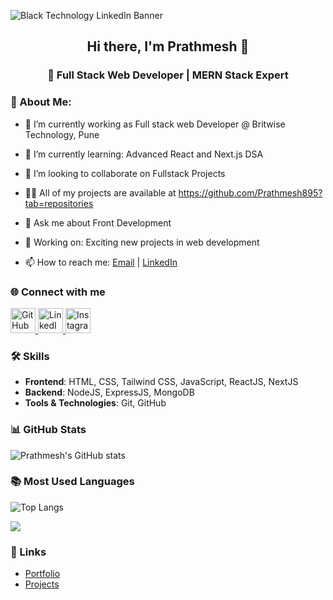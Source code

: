 ![Black Technology LinkedIn Banner](https://github.com/Prathmesh895/Prathmesh895/assets/125139465/1e365849-654c-4b67-b5f8-1331c306313c)

<div align="center"> 
  
## Hi there, I'm Prathmesh 👋 


### 🚀 Full Stack Web Developer | MERN Stack Expert

</div>

### 💫 About Me:

- 🔭 I’m currently working as Full stack web Developer @ Britwise Technology, Pune

- 🌱 I’m currently learning: Advanced React and Next.js DSA

- 👯 I’m looking to collaborate on Fullstack Projects

- 👨‍💻 All of my projects are available at https://github.com/Prathmesh895?tab=repositories
  
- 💬 Ask me about Front Development
  
- 💼 Working on: Exciting new projects in web development
  
- 📫 How to reach me: [Email](mailto:prathmeshgatade895@gmail.com) | [LinkedIn](https://www.linkedin.com/in/prathmesh-guruling-gatade/)

### 🌐 Connect with me
<a href="https://github.com/Prathmesh895" target="_blank">
  <img src="https://github.githubassets.com/images/modules/logos_page/GitHub-Mark.png" alt="GitHub" width="40" height="40">
</a>
<a href="https://www.linkedin.com/in/prathmesh-guruling-gatade/" target="_blank">
  <img src="https://upload.wikimedia.org/wikipedia/commons/c/ca/LinkedIn_logo_initials.png" alt="LinkedIn" width="40" height="40">
</a>
<a href="https://www.instagram.com/mi_prathmeshgatade/" target="_blank">
     <img src="https://upload.wikimedia.org/wikipedia/commons/a/a5/Instagram_icon.png" alt="Instagram" width="40" height="40">
</a>

### 🛠️ Skills
- **Frontend**: HTML, CSS, Tailwind CSS, JavaScript, ReactJS, NextJS
- **Backend**: NodeJS, ExpressJS, MongoDB
- **Tools & Technologies**: Git, GitHub

### 📊 GitHub Stats
![Prathmesh's GitHub stats](https://github-readme-stats.vercel.app/api?username=Prathmesh895&show_icons=true&theme=radical)

### 📚 Most Used Languages
![Top Langs](https://github-readme-stats.vercel.app/api/top-langs/?username=Prathmesh895&layout=compact&theme=radical)

[![](https://visitcount.itsvg.in/api?id=Prathmesh895&label=Profile%20Views&color=12&icon=5&pretty=false)](https://visitcount.itsvg.in)

### 🔗 Links
- [Portfolio](https://prathmeshgatade-portfolio.vercel.app/)
- [Projects](https://github.com/Prathmesh895?tab=repositories)

